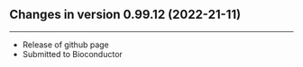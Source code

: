 ## Changes in version 0.99.12 (2022-21-11)

---

- Release of github page
- Submitted to Bioconductor
